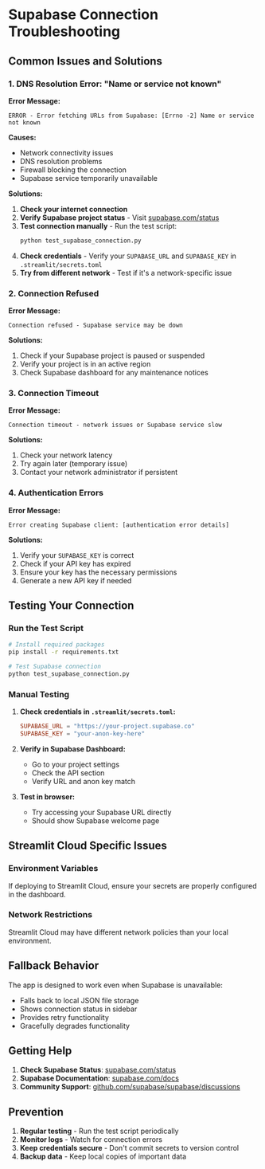# Supabase Connection Troubleshooting

## Common Issues and Solutions

### 1. DNS Resolution Error: "Name or service not known"

**Error Message:**
```
ERROR - Error fetching URLs from Supabase: [Errno -2] Name or service not known
```

**Causes:**
- Network connectivity issues
- DNS resolution problems
- Firewall blocking the connection
- Supabase service temporarily unavailable

**Solutions:**
1. **Check your internet connection**
2. **Verify Supabase project status** - Visit [supabase.com/status](https://supabase.com/status)
3. **Test connection manually** - Run the test script:
   ```bash
   python test_supabase_connection.py
   ```
4. **Check credentials** - Verify your `SUPABASE_URL` and `SUPABASE_KEY` in `.streamlit/secrets.toml`
5. **Try from different network** - Test if it's a network-specific issue

### 2. Connection Refused

**Error Message:**
```
Connection refused - Supabase service may be down
```

**Solutions:**
1. Check if your Supabase project is paused or suspended
2. Verify your project is in an active region
3. Check Supabase dashboard for any maintenance notices

### 3. Connection Timeout

**Error Message:**
```
Connection timeout - network issues or Supabase service slow
```

**Solutions:**
1. Check your network latency
2. Try again later (temporary issue)
3. Contact your network administrator if persistent

### 4. Authentication Errors

**Error Message:**
```
Error creating Supabase client: [authentication error details]
```

**Solutions:**
1. Verify your `SUPABASE_KEY` is correct
2. Check if your API key has expired
3. Ensure your key has the necessary permissions
4. Generate a new API key if needed

## Testing Your Connection

### Run the Test Script

```bash
# Install required packages
pip install -r requirements.txt

# Test Supabase connection
python test_supabase_connection.py
```

### Manual Testing

1. **Check credentials in `.streamlit/secrets.toml`:**
   ```toml
   SUPABASE_URL = "https://your-project.supabase.co"
   SUPABASE_KEY = "your-anon-key-here"
   ```

2. **Verify in Supabase Dashboard:**
   - Go to your project settings
   - Check the API section
   - Verify URL and anon key match

3. **Test in browser:**
   - Try accessing your Supabase URL directly
   - Should show Supabase welcome page

## Streamlit Cloud Specific Issues

### Environment Variables
If deploying to Streamlit Cloud, ensure your secrets are properly configured in the dashboard.

### Network Restrictions
Streamlit Cloud may have different network policies than your local environment.

## Fallback Behavior

The app is designed to work even when Supabase is unavailable:
- Falls back to local JSON file storage
- Shows connection status in sidebar
- Provides retry functionality
- Gracefully degrades functionality

## Getting Help

1. **Check Supabase Status**: [supabase.com/status](https://supabase.com/status)
2. **Supabase Documentation**: [supabase.com/docs](https://supabase.com/docs)
3. **Community Support**: [github.com/supabase/supabase/discussions](https://github.com/supabase/supabase/discussions)

## Prevention

1. **Regular testing** - Run the test script periodically
2. **Monitor logs** - Watch for connection errors
3. **Keep credentials secure** - Don't commit secrets to version control
4. **Backup data** - Keep local copies of important data
